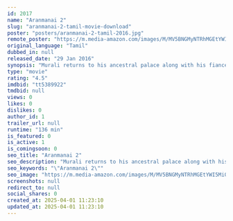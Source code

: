 ```yaml
---
id: 2017
name: "Aranmanai 2"
slug: "aranmanai-2-tamil-movie-download"
poster: "posters/aranmanai-2-tamil-2016.jpg"
remote_poster: "https://m.media-amazon.com/images/M/MV5BNGMyNTRhMGEtYWI5Mi00ODY2LThhYWUtZTUyOTkzMmE0YWJkXkEyXkFqcGc@._V1_SX300.jpg"
original_language: "Tamil"
dubbed_in: null
released_date: "29 Jan 2016"
synopsis: "Murali returns to his ancestral palace along with his fiancee as his father lands in a coma under mysterious circumstances. However, his life takes a turn when he uncovers dark secrets of his family."
type: "movie"
rating: "4.5"
imdbid: "tt5389922"
tmdbid: null
views: 0
likes: 0
dislikes: 0
author_id: 1
trailer_url: null
runtime: "136 min"
is_featured: 0
is_active: 1
is_comingsoon: 0
seo_title: "Aranmanai 2"
seo_description: "Murali returns to his ancestral palace along with his fiancee as his father lands in a coma under mysterious circumstances. However, his life takes a turn when he uncovers dark secrets of his family."
seo_keywords: "\"Aranmanai 2\""
seo_image: "https://m.media-amazon.com/images/M/MV5BNGMyNTRhMGEtYWI5Mi00ODY2LThhYWUtZTUyOTkzMmE0YWJkXkEyXkFqcGc@._V1_SX300.jpg"
screenshots: null
redirect_to: null
social_shares: 0
created_at: 2025-04-01 11:23:10
updated_at: 2025-04-01 11:23:10
---
```


